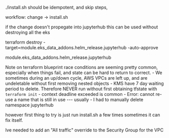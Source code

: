 ./install.sh should be idempotent, and skip steps,

workflow: change -> install.sh

if the change doesn't propegate into jupyterhub this can be used
without destroying all the eks

  terraform destroy -target=module.eks_data_addons.helm_release.jupyterhub -auto-approve

module.eks_data_addons.helm_release.jupyterhub

Note on terraform blueprint
  race conditions are seeming pretty common, especially when things
  fail, and state can be hard to return to correct.
    - We sometimes during an up/down cycle, AWS VPCs are left up, and
        are undeletable without first removing nested objects
    - KMS have  7 day waiting period to delete. Therefore NEVER run
        without first obtaining tfstate with `terraform init`
    - context deadline exceeded is common
    - Error: cannot re-use a name that is still in use   --- usually
          - I had to manually delete namespace jupyterhub
          

  however first thing to try is just run install.sh a few times
  sometimes it can fix itself.

Ive needed to add an "All traffic" override to the Security Group for
the VPC
